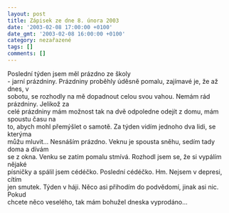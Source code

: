 ```yaml
---
layout: post
title: Zápisek ze dne 8. února 2003
date: '2003-02-08 17:00:00 +0100'
date_gmt: '2003-02-08 16:00:00 +0100'
category: nezařazené
tags: []
comments: []
---
```

<p>Poslední týden jsem měl prázdno ze školy<br />
- jarní prázdniny. Prázdniny proběhly úděsně pomalu, zajímavé je, že až dnes, v<br />
sobotu, se rozhodly na mě dopadnout celou svou vahou. Nemám rád prázdniny. Jelikož za<br />
celé prázdniny mám možnost tak na dvě odpoledne odejít z domu, mám spoustu času na<br />
to, abych mohl přemýšlet o samotě. Za týden vidím jednoho dva lidi, se kterýma<br />
můžu mluvit... Nesnáším prázdno. Veknu je spousta sněhu, sedím tady doma a dívám<br />
se z okna. Venku se zatím pomalu stmívá. Rozhodl jsem se, že si vypálím nějaké<br />
písničky a spálil jsem cédéčko. Poslední cédéčko. Hm. Nejsem v depresi, cítím<br />
jen smutek. Týden v háji. Něco asi přihodím do podvědomí, jinak asi nic. Pokud<br />
chcete něco veselého, tak mám bohužel dneska vyprodáno...</p>

